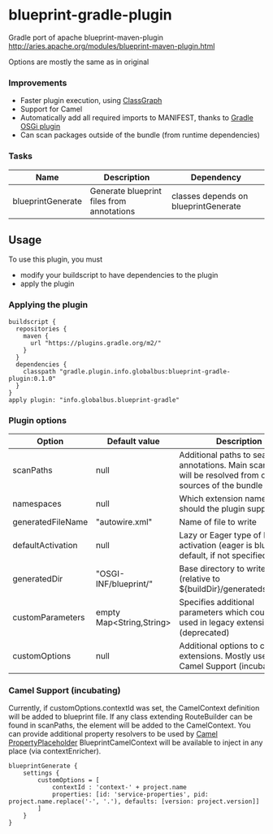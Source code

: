 blueprint-gradle-plugin
=========
Gradle port of apache blueprint-maven-plugin
http://aries.apache.org/modules/blueprint-maven-plugin.html

Options are mostly the same as in original

### Improvements
- Faster plugin execution, using [ClassGraph](https://github.com/classgraph/classgraph)
- Support for Camel
- Automatically add all required imports to MANIFEST, thanks to [Gradle OSGi plugin](https://docs.gradle.org/current/userguide/osgi_plugin.html)
- Can scan packages outside of the bundle (from runtime dependencies)


### Tasks

| Name | Description | Dependency |
| ---- | ----------- | --------- |
| blueprintGenerate | Generate blueprint files from annotations | classes depends on blueprintGenerate |

## Usage

To use this plugin, you must
- modify your buildscript to have dependencies to the plugin
- apply the plugin

### Applying the plugin

    buildscript {
      repositories {
        maven {
          url "https://plugins.gradle.org/m2/"
        }
      }
      dependencies {
        classpath "gradle.plugin.info.globalbus:blueprint-gradle-plugin:0.1.0"
      }
    }
    apply plugin: "info.globalbus.blueprint-gradle"
    
### Plugin options

| Option | Default value | Description |
| ------ | ------------- | ----------- |
| scanPaths | null | Additional paths to search annotations. Main scan path will be resolved from compiled sources of the bundle |
| namespaces | null | Which extension namespaces should the plugin support |
| generatedFileName | "autowire.xml" | Name of file to write |
| defaultActivation | null | Lazy or Eager type of blueprint activation (eager is blueprint default, if not specified) |
| generatedDir | "OSGI-INF/blueprint/" | Base directory to write into (relative to ${buildDir}/generatedsources/) |
| customParameters | empty Map<String,String> | Specifies additional parameters which could be used in legacy extensions (deprecated) |
| customOptions | null | Additional options to configure extensions. Mostly used by Camel Support (incubating) |

### Camel Support (incubating)
Currently, if customOptions.contextId was set, the CamelContext definition will be added to blueprint file. 
If any class extending RouteBuilder can be found in scanPaths, the <package> element will be added to the CamelContext.
You can provide additional property resolvers to be used by [Camel PropertyPlaceholder](http://camel.apache.org/using-propertyplaceholder.html)
BlueprintCamelContext will be available to inject in any place (via contextEnricher).

	blueprintGenerate {
		settings {
			customOptions = [
			    contextId : 'context-' + project.name
			    properties: [id: 'service-properties', pid: project.name.replace('-', '.'), defaults: [version: project.version]]
			]
		}
	}
